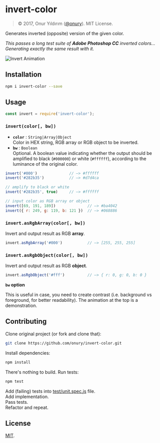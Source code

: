 # invert-color

> © 2017, Onur Yıldırım ([@onury](https://github.com/onury)). MIT License.

Generates inverted (opposite) version of the given color. 

_This passes a long test suite of **Adobe Photoshop CC** inverted colors...   
Generating exactly the same result with it._

![Invert Animation](https://github.com/onury/invert-color/blob/master/test/anim/invert-animation.gif?raw=true)

## Installation

```sh
npm i invert-color --save
```

## Usage

```js
const invert = require('invert-color');
```

### `invert(color[, bw])`

- **`color`** : `String|Array|Object`  
Color in HEX string, RGB array or RGB object to be inverted.  
- **`bw`** : `Boolean`  
Optional. A boolean value indicating whether the output should be amplified to black (`#000000`) or white (`#ffffff`), according to the luminance of the original color.


```js
invert('#000')              // —> #ffffff
invert('#282b35')           // —> #d7d4ca

// amplify to black or white
invert('#282b35', true)     // —> #ffffff

// input color as RGB array or object
invert([69, 191, 189])              // —> #ba4042
invert({ r: 249, g: 119, b: 121 })  // —> #068886
```

### `invert.asRgbArray(color[, bw])`
Invert and output result as RGB **array**.

```js
invert.asRgbArray('#000')           // —> [255, 255, 255]
```

### `invert.asRgbObject(color[, bw])`
Invert and output result as RGB **object**.

```js
invert.asRgbObject('#fff')          // —> { r: 0, g: 0, b: 0 }
```

**`bw` option**

 This is useful in case, you need to create contrast (i.e. background vs foreground, for better readability). The animation at the top is a demonstration.

## Contributing

Clone original project (or fork and clone that):

```sh
git clone https://github.com/onury/invert-color.git
```

Install dependencies:

```sh
npm install
```

There's nothing to build. Run tests:

```sh
npm test
```

Add (failing) tests into [test/unit.spec.js](test/unit.spec.js) file.  
Add implementation.  
Pass tests.  
Refactor and repeat.

## License

[MIT][license].


[license]:https://github.com/onury/{{github-repo}}/blob/master/LICENSE
[fiddle]:http://jsfiddle.net/onury/uof868n4
[boxes]:http://jsfiddle.net/onury/uof868n4/embedded/result
[so]:https://stackoverflow.com/a/3943023/112731
[mransom]:https://stackoverflow.com/users/5987/mark-ransom
